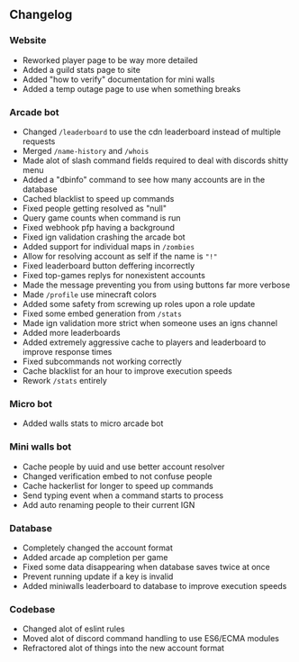 ## Changelog

### Website
- Reworked player page to be way more detailed
- Added a guild stats page to site
- Added "how to verify" documentation for mini walls
- Added a temp outage page to use when something breaks

### Arcade bot
- Changed `/leaderboard` to use the cdn leaderboard instead of multiple requests
- Merged `/name-history` and `/whois`
- Made alot of slash command fields required to deal with discords shitty menu
- Added a "dbinfo" command to see how many accounts are in the database
- Cached blacklist to speed up commands
- Fixed people getting resolved as "null"
- Query game counts when command is run
- Fixed webhook pfp having a background
- Fixed ign validation crashing the arcade bot
- Added support for individual maps in `/zombies`
- Allow for resolving account as self if the name is `"!"`
- Fixed leaderboard button deffering incorrectly
- Fixed top-games replys for nonexistent accounts
- Made the message preventing you from using buttons far more verbose
- Made `/profile` use minecraft colors
- Added some safety from screwing up roles upon a role update
- Fixed some embed generation from `/stats`
- Made ign validation more strict when someone uses an igns channel
- Added more leaderboards
- Added extremely aggressive cache to players and leaderboard to improve response times
- Fixed subcommands not working correctly
- Cache blacklist for an hour to improve execution speeds
- Rework `/stats` entirely

### Micro bot
- Added walls stats to micro arcade bot

### Mini walls bot
- Cache people by uuid and use better account resolver
- Changed verification embed to not confuse people
- Cache hackerlist for longer to speed up commands
- Send typing event when a command starts to process
- Add auto renaming people to their current IGN

### Database
- Completely changed the account format
- Added arcade ap completion per game
- Fixed some data disappearing when database saves twice at once
- Prevent running update if a key is invalid
- Added miniwalls leaderboard to database to improve execution speeds

### Codebase
- Changed alot of eslint rules
- Moved alot of discord command handling to use ES6/ECMA modules
- Refractored alot of things into the new account format